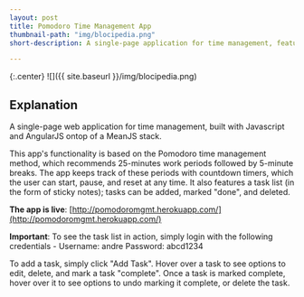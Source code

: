 ```yaml
---
layout: post
title: Pomodoro Time Management App
thumbnail-path: "img/blocipedia.png"
short-description: A single-page application for time management, featuring a countdown timer and task list. Built with Javascript and AngularJS.

---
```


{:.center}
![]({{ site.baseurl }}/img/blocipedia.png)

## Explanation

A single-page web application for time management, built with Javascript and AngularJS ontop of a MeanJS stack.  

This app's functionality is based on the Pomodoro time management method, which recommends 25-minutes work periods followed by 5-minute breaks. The app keeps track of these periods with countdown timers, which the user can start, pause, and reset at any time. It also features a task list (in the form of sticky notes); tasks can be added, marked "done", and deleted.

**The app is live**: [http://pomodoromgmt.herokuapp.com/](http://pomodoromgmt.herokuapp.com/)

**Important**:
To see the task list in action, simply login with the following credentials -
Username: andre
Password: abcd1234

To add a task, simply click "Add Task". Hover over a task to see options to edit, delete, and mark a task "complete". Once a task is marked complete, hover over it to see options to undo marking it complete, or delete the task.